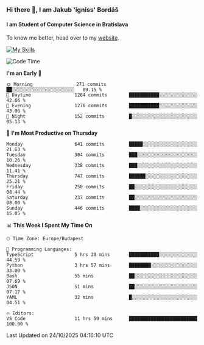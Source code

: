 ### Hi there 👋, I am Jakub 'igniss' Bordáš

#### I am Student of Computer Science in Bratislava
To know me better, head over to my [website](https://bordas.sk).

[![My Skills](https://skillicons.dev/icons?i=js,typescript,html,css,figma,svelte,vue,next,postgresql,nest,express,nodejs)](https://bordas.sk)


<!--START_SECTION:waka-->
![Code Time](http://img.shields.io/badge/Code%20Time-2%2C209%20hrs%2056%20mins-blue)

**I'm an Early 🐤** 

```text
🌞 Morning                271 commits         ██░░░░░░░░░░░░░░░░░░░░░░░   09.15 % 
🌆 Daytime                1264 commits        ███████████░░░░░░░░░░░░░░   42.66 % 
🌃 Evening                1276 commits        ███████████░░░░░░░░░░░░░░   43.06 % 
🌙 Night                  152 commits         █░░░░░░░░░░░░░░░░░░░░░░░░   05.13 % 
```
📅 **I'm Most Productive on Thursday** 

```text
Monday                   641 commits         █████░░░░░░░░░░░░░░░░░░░░   21.63 % 
Tuesday                  304 commits         ███░░░░░░░░░░░░░░░░░░░░░░   10.26 % 
Wednesday                338 commits         ███░░░░░░░░░░░░░░░░░░░░░░   11.41 % 
Thursday                 747 commits         ██████░░░░░░░░░░░░░░░░░░░   25.21 % 
Friday                   250 commits         ██░░░░░░░░░░░░░░░░░░░░░░░   08.44 % 
Saturday                 237 commits         ██░░░░░░░░░░░░░░░░░░░░░░░   08.00 % 
Sunday                   446 commits         ████░░░░░░░░░░░░░░░░░░░░░   15.05 % 
```


📊 **This Week I Spent My Time On** 

```text
🕑︎ Time Zone: Europe/Budapest

💬 Programming Languages: 
TypeScript               5 hrs 20 mins       ███████████░░░░░░░░░░░░░░   44.59 % 
Python                   3 hrs 57 mins       ████████░░░░░░░░░░░░░░░░░   33.00 % 
Bash                     55 mins             ██░░░░░░░░░░░░░░░░░░░░░░░   07.69 % 
JSON                     51 mins             ██░░░░░░░░░░░░░░░░░░░░░░░   07.17 % 
YAML                     32 mins             █░░░░░░░░░░░░░░░░░░░░░░░░   04.51 % 

🔥 Editors: 
VS Code                  11 hrs 59 mins      █████████████████████████   100.00 % 
```


 Last Updated on 24/10/2025 04:16:10 UTC
<!--END_SECTION:waka-->
